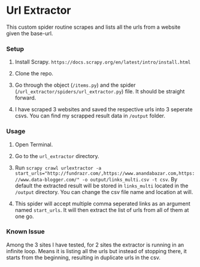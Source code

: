 # Url Extractor

This custom spider routine scrapes and lists all the urls from a website given the base-url.

### Setup

1. Install Scrapy. `https://docs.scrapy.org/en/latest/intro/install.html`

2. Clone the repo.

3. Go through the object (`/items.py`) and the spider (`/url_extractor/spiders/url_extractor.py`) file. It should be straight forward.

4. I have scraped 3 websites and saved the respective urls into 3 seperate csvs. You can find my scrapped result data in `/output` folder.

### Usage

1. Open Terminal.

2. Go to the `url_extractor` directory.

3. Run `scrapy crawl urlextractor -a start_urls="http://fundrazr.com/,https://www.anandabazar.com,https://www.data-blogger.com/" -o output/links_multi.csv -t csv`. By default the extracted result will be stored in `links_multi` located in the `/output` directory. You can change the csv file name  and location at will.

4. This spider will accept multiple comma seperated links as an argument named `start_urls`. It will then extract the list of urls from all of them at one go.

### Known Issue

Among the 3 sites I have tested, for 2 sites the extractor is running in an infinite loop. Means it is listing all the urls but instead of stopping there, it starts from the beginning, resulting in duplicate urls in the csv.

